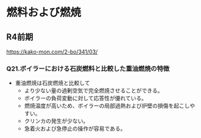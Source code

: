# 燃料および燃焼

## R4前期

<https://kako-mon.com/2-bo/341/03/>

### Q21.ボイラーにおける石炭燃料と比較した重油燃焼の特徴

- 重油燃焼は石炭燃焼と比較して
  - より少ない量の過剰空気で完全燃焼させることができる。
  - ボイラーの負荷変動に対して応答性が優れている。
  - 燃焼温度が高いため、ボイラーの局部過熱および炉壁の損傷を起こしやすい。
  - クリンカの発生が少ない。
  - 急着火および急停止の操作が容易である。
